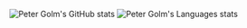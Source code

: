 ![Peter Golm's GitHub stats](https://pgolm.github.io/github-stats/overview.svg)
![Peter Golm's Languages stats](https://pgolm.github.io/github-stats/languages.svg)

<!--
![Peter Golm's GitHub stats](https://github-readme-stats.vercel.app/api?username=pgolm&count_private=true)
**pgolm/pgolm** is a ✨ _special_ ✨ repository because its `README.md` (this file) appears on your GitHub profile.

Here are some ideas to get you started:

- 🔭 I’m currently working on ...
- 🌱 I’m currently learning ...
- 👯 I’m looking to collaborate on ...
- 🤔 I’m looking for help with ...
- 💬 Ask me about ...
- 📫 How to reach me: ...
- 😄 Pronouns: ...
- ⚡ Fun fact: ...
-->

